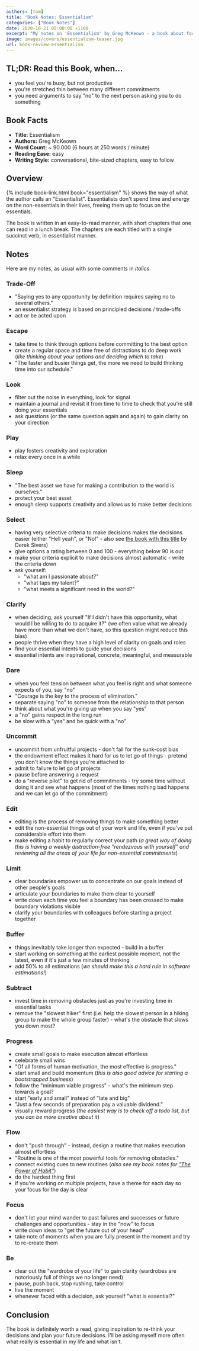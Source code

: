 ```yaml
---
authors: [tom]
title: "Book Notes: Essentialism"
categories: ["Book Notes"]
date: 2020-10-21 05:00:00 +1100
excerpt: "My notes on 'Essentialism' by Greg McKeown - a book about focusing on the essentials in your life instead of letting the world distract you"
image: images/covers/essentialism-teaser.jpg
url: book-review-essentialism
---
```


## TL;DR: Read this Book, when...

* you feel you're busy, but not productive
* you're stretched thin between many different commitments
* you need arguments to say "no" to the next person asking you to do something

## Book Facts

* **Title:** Essentialism
* **Authors:** Greg McKeown
* **Word Count:** ~ 90.000 (6 hours at 250 words / minute)
* **Reading Ease:** easy
* **Writing Style:** conversational, bite-sized chapters, easy to follow 

## Overview

{% include book-link.html book="essentialism" %} shows the way of what the author calls an "Essentialist". Essentialists don't spend time and energy on the non-essentials in their lives, freeing them up to focus on the essentials. 

The book is written in an easy-to-read manner, with short chapters that one can read in a lunch break. The chapters are each titled with a single succinct verb, in essentialist manner.


## Notes

Here are my notes, as usual with some comments in *italics*.

### Trade-Off

* "Saying yes to any opportunity by definition requires saying no to several others."
* an essentialist strategy is based on principled decisions / trade-offs
* act or be acted upon

### Escape

* take time to think through options before committing to the best option
* create a regular space and time free of distractions to do deep work (*like thinking about your options and deciding which to take*)
* "The faster and busier things get, the more we need to build thinking time into our schedule."

### Look

* filter out the noise in everything, look for signal
* maintain a journal and revisit it from time to time to check that you're still doing your essentials
* ask questions (or the same question again and again) to gain clarity on your direction

### Play

* play fosters creativity and exploration
* relax every once in a while

### Sleep

* "The best asset we have for making a contribution to the world is ourselves."
* protect your best asset
* enough sleep supports creativity and allows us to make better decisions 

### Select

* having very selective criteria to make decisions makes the decisions easier (either "Hell yeah", or "No!" - also see [the book with this title](https://www.goodreads.com/book/show/52523856-hell-yeah-or-no?from_search=true&from_srp=true&qid=fnAoAkCpGz&rank=1) by Derek Sivers)
* give options a rating between 0 and 100 - everything below 90 is out
* make your criteria explicit to make decisions almost automatic - write the criteria down
* ask yourself:
  * "what am I passionate about?"
  * "what taps my talent?"
  * "what meets a significant need in the world?"

### Clarify

* when deciding, ask yourself "If I didn't have this opportunity, what would I be willing to do to acquire it?" (we often value what we already have more than what we don't have, so this question might reduce this bias)
* people thrive when they have a high level of clarity on goals and roles
* find your essential intents to guide your decisions
* essential intents are inspirational, concrete, meaningful, and measurable 

### Dare

* when you feel tension between what you feel is right and what someone expects of you, say "no"
* "Courage is the key to the process of elimination."
* separate saying "no" to someone from the relationship to that person
* think about what you're giving up when you say "yes"
* a "no" gains respect in the long run
* be slow with a "yes" and be quick with a "no"

### Uncommit

* uncommit from unfruitful projects - don't fall for the sunk-cost bias
* the endowment effect makes it hard for us to let go of things - pretend you don't know the things you're attached to
* admit to failure to let go of projects
* pause before answering a request
* do a "reverse pilot" to get rid of commitments - try some time without doing it and see what happens (most of the times nothing bad happens and we can let go of the commitment) 

### Edit

* editing is the process of removing things to make something better
* edit the non-essential things out of your work and life, even if you've put considerable effort into them
* make editing a habit to regularly correct your path (*a great way of doing this is having a weekly distraction-free "rendezvous with yourself" and reviewing all the areas of your life for non-essential commitments*)

### Limit

* clear boundaries empower us to concentrate on our goals instead of other people's goals
* articulate your boundaries to make them clear to yourself
* write down each time you feel a boundary has been crossed to make boundary violations visible
* clarify your boundaries with colleagues before starting a project together

### Buffer

* things inevitably take longer than expected - build in a buffer
* start working on something at the earliest possible moment, not the latest, even if it's just a few minutes of thinking
* add 50% to all estimations (*we should make this a hard rule in software estimations!*)

### Subtract

* invest time in removing obstacles just as you're investing time in essential tasks
* remove the "slowest hiker" first (i.e. help the slowest person in a hiking group to make the whole group faster) - what's the obstacle that slows you down most?

### Progress

* create small goals to make execution almost effortless
* celebrate small wins
* "Of all forms of human motivation, the most effective is progress."
* start small and build momentum (*this is also good advice for starting a bootstrapped business*)
* follow the "minimum viable progress" - what's the minimum step towards a goal?
* start "early and small" instead of "late and big"
* "Just a few seconds of preparation pay a valuable dividend."
* visually reward progress (*the easiest way is to check off a todo list, but you can be more creative about it*)

### Flow

* don't "push through" - instead, design a routine that makes execution almost effortless
* "Routine is one of the most powerful tools for removing obstacles."
* connect existing cues to new routines (*also see my book notes for ["The Power of Habit"](/book-review-the-power-of-habit/)*)
* do the hardest thing first
* if you're working on multiple projects, have a theme for each day so your focus for the day is clear

### Focus

* don't let your mind wander to past failures and successes or future challenges and opportunities - stay in the "now" to focus
* write down ideas to "get the future out of your head"
* take note of moments when you are fully present in the moment and try to re-create them

### Be

* clear out the "wardrobe of your life" to gain clarity (wardrobes are notoriously full of things we no longer need)
* pause, push back, stop rushing, take control
* live the moment
* whenever faced with a decision, ask yourself "what is essential?"

## Conclusion

The book is definitely worth a read, giving inspiration to re-think your decisions and plan your future decisions. I'll be asking myself more often what really is essential in my life and what isn't.